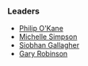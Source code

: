 ### Leaders

* [Philip O'Kane](mailto:philip.okane@owasp.org)
* [Michelle Simpson](mailto:michelle.simpson@owasp.org)
* [Siobhan Gallagher](mailto:siobhan.gallagher@owasp.org)
* [Gary Robinson](mailto:gary.robinson@owasp.org)
